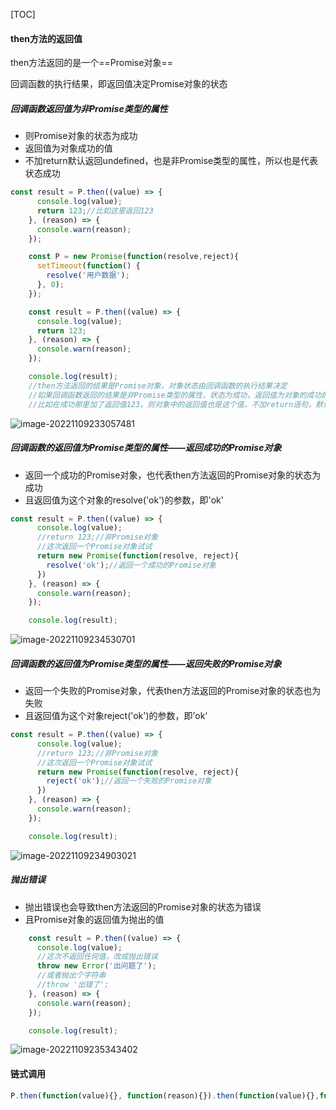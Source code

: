 [TOC]

#### then方法的返回值

then方法返回的是一个==Promise对象==

回调函数的执行结果，即返回值决定Promise对象的状态

##### 回调函数返回值为非Promise类型的属性

+ 则Promise对象的状态为成功
+ 返回值为对象成功的值
+ 不加return默认返回undefined，也是非Promise类型的属性，所以也是代表状态成功

```js
const result = P.then((value) => {
      console.log(value);
      return 123;//比如这里返回123
    }, (reason) => {
      console.warn(reason);
    });
```



```js
    const P = new Promise(function(resolve,reject){
      setTimeout(function() {
        resolve('用户数据');
      }, 0);
    });

    const result = P.then((value) => {
      console.log(value);
      return 123;
    }, (reason) => {
      console.warn(reason);
    });

    console.log(result);
    //then方法返回的结果是Promise对象，对象状态由回调函数的执行结果决定
    //如果回调函数返回的结果是非Promise类型的属性，状态为成功，返回值为对象的成功的值
    //比如在成功那里加了返回值123，则对象中的返回值也是这个值，不加return语句，默认为undefined
```

![image-20221109233057481](D:\TyporaWorks\图片文件夹存放\image-20221109233057481.png)



##### 回调函数的返回值为Promise类型的属性——返回成功的Promise对象

+ 返回一个成功的Promise对象，也代表then方法返回的Promise对象的状态为成功
+ 且返回值为这个对象的resolve('ok')的参数，即'ok'

```js
const result = P.then((value) => {
      console.log(value);
      //return 123;//非Promise对象
      //这次返回一个Promise对象试试
      return new Promise(function(resolve, reject){
        resolve('ok');//返回一个成功的Promise对象
      })
    }, (reason) => {
      console.warn(reason);
    });

    console.log(result);
```

![image-20221109234530701](D:\TyporaWorks\图片文件夹存放\image-20221109234530701.png)



##### 回调函数的返回值为Promise类型的属性——返回失败的Promise对象

+ 返回一个失败的Promise对象，代表then方法返回的Promise对象的状态也为失败
+ 且返回值为这个对象reject('ok')的参数，即’ok‘

```js
const result = P.then((value) => {
      console.log(value);
      //return 123;//非Promise对象
      //这次返回一个Promise对象试试
      return new Promise(function(resolve, reject){
        reject('ok');//返回一个失败的Promise对象
      })
    }, (reason) => {
      console.warn(reason);
    });

    console.log(result);
```

![image-20221109234903021](D:\TyporaWorks\图片文件夹存放\image-20221109234903021.png)



##### 抛出错误

+ 抛出错误也会导致then方法返回的Promise对象的状态为错误
+ 且Promise对象的返回值为抛出的值

```js
    const result = P.then((value) => {
      console.log(value);
      //这次不返回任何值，改成抛出错误
      throw new Error('出问题了');
      //或者抛出个字符串
      //throw '出错了';
    }, (reason) => {
      console.warn(reason);
    });

    console.log(result);
```

![image-20221109235343402](D:\TyporaWorks\图片文件夹存放\image-20221109235343402.png)



#### 链式调用

```js
P.then(function(value){}, function(reason){}).then(function(value){},function(reason){})
```

